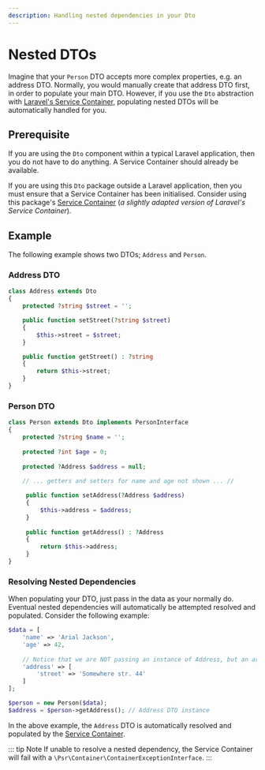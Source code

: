 ```yaml
---
description: Handling nested dependencies in your Dto
---
```


# Nested DTOs

Imagine that your `Person` DTO accepts more complex properties, e.g. an address DTO.
Normally, you would manually create that address DTO first, in order to populate your main DTO.
However, if you use the `Dto` abstraction with [Laravel's Service Container](https://laravel.com/docs/7.x/container), populating nested DTOs will be automatically handled for you. 

## Prerequisite

If you are using the `Dto` component within a typical Laravel application, then you do not have to do anything.
A Service Container should already be available.

If you are using this `Dto` package outside a Laravel application, then you must ensure that a Service Container has been initialised.
Consider using this package's [Service Container](../container/) (_a slightly adapted version of Laravel's Service Container_).

## Example

The following example shows two DTOs; `Address` and `Person`. 

### Address DTO

```php
class Address extends Dto
{
    protected ?string $street = '';

    public function setStreet(?string $street)
    {
        $this->street = $street;
    }

    public function getStreet() : ?string
    {
        return $this->street;
    }
}
```

### Person DTO

```php
class Person extends Dto implements PersonInterface
{
    protected ?string $name = '';
    
    protected ?int $age = 0;
 
    protected ?Address $address = null;
 
    // ... getters and setters for name and age not shown ... //

     public function setAddress(?Address $address)
     {
         $this->address = $address;
     }
     
     public function getAddress() : ?Address
     {
         return $this->address;
     }
}
```

### Resolving Nested Dependencies

When populating your DTO, just pass in the data as your normally do.
Eventual nested dependencies will automatically be attempted resolved and populated.
Consider the following example:

```php
$data = [
    'name' => 'Arial Jackson',
    'age' => 42,
    
    // Notice that we are NOT passing an instance of Address, but an array instead!
    'address' => [
        'street' => 'Somewhere str. 44'
    ]
];

$person = new Person($data);                                    
$address = $person->getAddress(); // Address DTO instance
```

In the above example, the `Address` DTO is automatically resolved and populated by the [Service Container](https://laravel.com/docs/7.x/container).

::: tip Note
If unable to resolve a nested dependency, the Service Container will fail with a `\Psr\Container\ContainerExceptionInterface`.
:::

